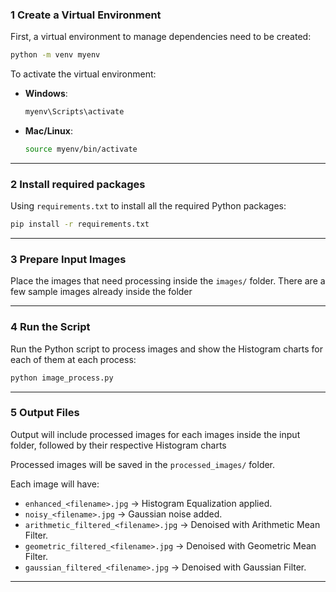 ### 1 **Create a Virtual Environment**

First, a virtual environment to manage dependencies need to be created:
```bash
python -m venv myenv
```

To activate the virtual environment:
- **Windows**:
  ```bash
  myenv\Scripts\activate
  ```
- **Mac/Linux**:
  ```bash
  source myenv/bin/activate
  ```

---

### 2 **Install required packages**

Using `requirements.txt` to install all the required Python packages:
```bash
pip install -r requirements.txt
```

---

### 3 **Prepare Input Images**

Place the images that need processing inside the `images/` folder. There are a few sample images already inside the folder

---

### 4 **Run the Script**

Run the Python script to process images and show the Histogram charts for each of them at each process:

```bash
python image_process.py
```

---

### 5 **Output Files**

Output will include processed images for each images inside the input folder, followed by their respective Histogram charts

Processed images will be saved in the `processed_images/` folder.

Each image will have:
- `enhanced_<filename>.jpg` → Histogram Equalization applied.
- `noisy_<filename>.jpg` → Gaussian noise added.
- `arithmetic_filtered_<filename>.jpg` → Denoised with Arithmetic Mean Filter.
- `geometric_filtered_<filename>.jpg` → Denoised with Geometric Mean Filter.
- `gaussian_filtered_<filename>.jpg` → Denoised with Gaussian Filter.
---
